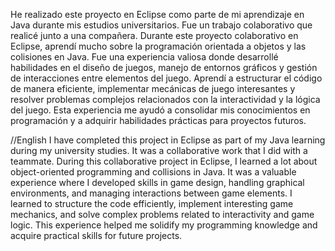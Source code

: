 He realizado este proyecto en Eclipse como parte de mi aprendizaje en Java durante mis estudios universitarios. Fue un trabajo colaborativo que realicé junto a una compañera. Durante este proyecto colaborativo en Eclipse, aprendí mucho sobre la programación orientada a objetos y las colisiones en Java. Fue una experiencia valiosa donde desarrollé habilidades en el diseño de juegos, manejo de entornos gráficos y gestión de interacciones entre elementos del juego. Aprendí a estructurar el código de manera eficiente, implementar mecánicas de juego interesantes y resolver problemas complejos relacionados con la interactividad y la lógica del juego. Esta experiencia me ayudó a consolidar mis conocimientos en programación y a adquirir habilidades prácticas para proyectos futuros.


//English
I have completed this project in Eclipse as part of my Java learning during my university studies. It was a collaborative work that I did with a teammate. During this collaborative project in Eclipse, I learned a lot about object-oriented programming and collisions in Java. It was a valuable experience where I developed skills in game design, handling graphical environments, and managing interactions between game elements. I learned to structure the code efficiently, implement interesting game mechanics, and solve complex problems related to interactivity and game logic. This experience helped me solidify my programming knowledge and acquire practical skills for future projects.
